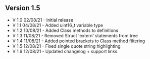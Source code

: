 ## Version 1.5

- V 1.0 02/08/21 - Initial release
- V 1.1 04/08/21 - Added uint16_t variable type 
- V 1.2	10/08/21 - Added Class methods to definitions
- V 1.3 11/08/21 - Removed Struct 'extern' statements from tree
- V 1.4 11/08/21 - Added pointed brackets to Class method filtering
- V 1.5	12/08/21 - Fixed single quote string highlighting
- V 1.6	12/08/21 - Updated changelog + support links